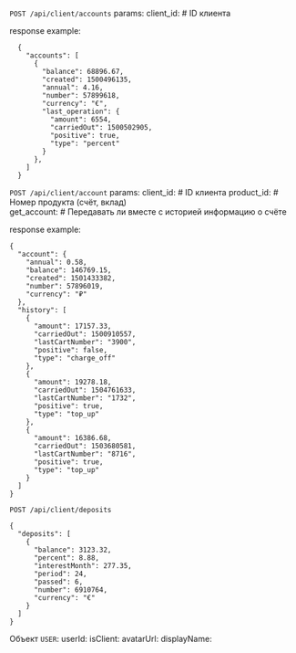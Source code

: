 `POST /api/client/accounts`
params:
  client_id<Integer>: # ID клиента

response example:
```
  {
    "accounts": [
      {
        "balance": 68896.67,
        "created": 1500496135,
        "annual": 4.16,
        "number": 57899618,
        "currency": "€",
        "last_operation": {
          "amount": 6554,
          "carriedOut": 1500502905,
          "positive": true,
          "type": "percent"
        }
      },
    ]
  }
```


`POST /api/client/account`
params:
  client_id<Integer>: # ID клиента
  product_id<Integer>: # Номер продукта (счёт, вклад)  
  get_account<Boolean>: # Передавать ли вместе с историей информацию о счёте

response example:
```
{
  "account": {
    "annual": 0.58,
    "balance": 146769.15,
    "created": 1501433382,
    "number": 57896019,
    "currency": "₽"
  },
  "history": [
    {
      "amount": 17157.33,
      "carriedOut": 1500910557,
      "lastCartNumber": "3900",
      "positive": false,
      "type": "charge_off"
    },
    {
      "amount": 19278.18,
      "carriedOut": 1504761633,
      "lastCartNumber": "1732",
      "positive": true,
      "type": "top_up"
    },
    {
      "amount": 16386.68,
      "carriedOut": 1503680581,
      "lastCartNumber": "8716",
      "positive": true,
      "type": "top_up"
    }
  ]
}
```

`POST /api/client/deposits`
```
{
  "deposits": [
    {
      "balance": 3123.32,
      "percent": 8.88,
      "interestMonth": 277.35,
      "period": 24,
      "passed": 6,
      "number": 6910764,
      "currency": "€"
    }
  ]
}
```


<!-- Sockets -->
Объект `USER`:
  userId: <Integer>
  isClient: <Boolean>
  avatarUrl: <String>
  displayName: <String>
